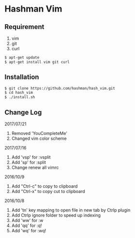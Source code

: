 # Hashman Vim

## Requirement
1. vim
2. git
3. curl

```bash
$ apt-get update
$ apt-get install vim git curl
```

## Installation

```bash
$ git clone https://github.com/hashman/hash_vim.git
$ cd hash_vim
$ ./install.sh
```

## Change Log

2017/07/21

1. Removed 'YouCompleteMe'
2. Changed vim color scheme

2017/07/16

1. Add 'vsp' for :vsplit
2. Add 'sp' for :split
3. Change renew all vimrc

2016/10/9

1. Add "Ctrl-c" to copy to clipboard
2. Add "Ctrl-x" to copy cut to clipboard

2016/10/8

1. Add 'tn' key mapping to open file in new tab by Ctrlp plugin
2. Add Ctrlp ignore folder to speed up indexing
3. Add 'ww' for :w
4. Add 'qq' for :q!
5. Add 'wq' for :wq!
